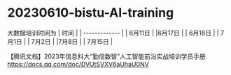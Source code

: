 # 20230610-bistu-AI-training
大数据培训时间为
| 时间   | 
| ------------- | 
| 6月11日 | 
|6月17日  | 
| 6月18日 | 
| 7月1日  | 
|      7月2日 | 
|7月8日 | 
| 7月15日 | 
 

【腾讯文档】2023年信息科大“勤信数智”人工智能前沿实战培训学员手册
https://docs.qq.com/doc/DVUtSVXV6aUhaU0NV
